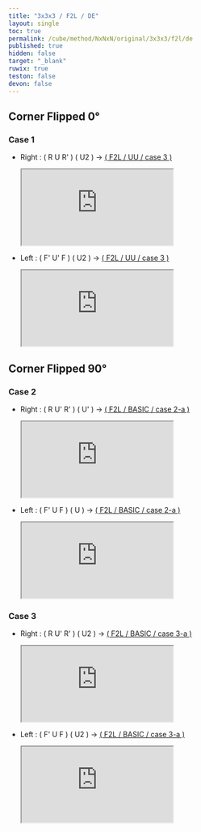 ```yaml
---
title: "3x3x3 / F2L / DE"
layout: single
toc: true
permalink: /cube/method/NxNxN/original/3x3x3/f2l/de
published: true
hidden: false
target: "_blank"
ruwix: true
teston: false
devon: false
---
```

<span
  id     = "cube"
  teston = "{{page.teston}}"
  devon  = "{{page.devon}}" >
</span>

<head>
  <base target = "{{page.target}}">
</head>



## Corner Flipped 0°

### Case 1

- Right : ( R U R' ) ( U2 ) -> [( F2L / UU / case 3 )](/cube/method/NxNxN/original/3x3x3/f2l/uu#case-3)

  <iframe
    src = "https://ruwix.com/widget/3d/?alg=R%20U%20R'%20U2'%20R%20U2'%20R'%20U%20F'%20U'%20F&colored=F%20FD%20R%20RD%20FR%20FRD&hover=9&speed=500&flags=canvas"
  ></iframe>

- Left : ( F' U' F ) ( U2 ) -> [( F2L / UU / case 3 )](/cube/method/NxNxN/original/3x3x3/f2l/uu#case-3)

  <iframe
    src = "https://ruwix.com/widget/3d/?alg=F'%20U'%20F%20U2%20F'%20U2%20F%20U'%20R%20U%20R'&colored=F%20FD%20R%20RD%20FR%20FRD&hover=9&speed=500&flags=canvas"
  ></iframe>



## Corner Flipped 90°

### Case 2

- Right : ( R U' R' ) ( U' ) -> [( F2L / BASIC / case 2-a )](/cube/method/NxNxN/original/3x3x3/f2l/basic#case-2-a)

  <iframe
    src = "https://ruwix.com/widget/3d/?alg=R%20U'%20R'%20U'%20R%20U%20R'%20U2'%20%20R%20U'%20R'&colored=F%20FD%20R%20RD%20FR%20FRD&hover=9&speed=500&flags=canvas"
  ></iframe>

- Left : ( F' U F ) ( U ) -> [( F2L / BASIC / case 2-a )](/cube/method/NxNxN/original/3x3x3/f2l/basic#case-2-a)

  <iframe
    src = "https://ruwix.com/widget/3d/?alg=F'%20U%20F%20U%20F'%20U'%20F%20U2%20F'%20U%20F&colored=F%20FD%20R%20RD%20FR%20FRD&hover=9&speed=500&flags=canvas"
  ></iframe>

### Case 3

- Right : ( R U' R' ) ( U2 ) -> [( F2L / BASIC / case 3-a )](/cube/method/NxNxN/original/3x3x3/f2l/basic#case-3-a)

  <iframe
    src = "https://ruwix.com/widget/3d/?alg=R%20U'%20R'%20U2'%20F'%20U'%20F%20F%20R'%20F'%20R&colored=F%20FD%20R%20RD%20FR%20FRD&hover=9&speed=500&flags=canvas"
  ></iframe>

- Left : ( F' U F ) ( U2 ) -> [( F2L / BASIC / case 3-a )](/cube/method/NxNxN/original/3x3x3/f2l/basic#case-3-a)

  <iframe
    src = "https://ruwix.com/widget/3d/?alg=F'%20U%20F%20U2%20R%20U%20R'%20R'%20F%20R%20F'&colored=F%20FD%20R%20RD%20FR%20FRD&hover=9&speed=500&flags=canvas"
  ></iframe>
